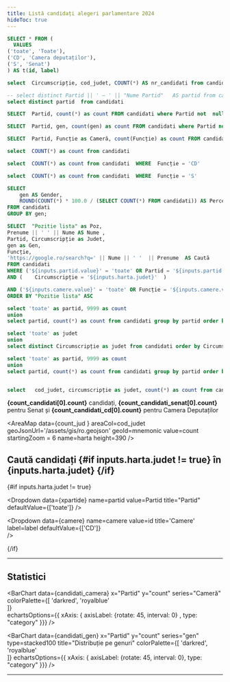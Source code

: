 ```yaml
---
title: Listă candidați alegeri parlamentare 2024
hideToc: true
---
```



```sql camere
SELECT * FROM (
  VALUES 
('toate', 'Toate'),
('CD', 'Camera deputaților'),
('S', 'Senat')
) AS t(id, label)
```


```sql judete
select  Circumscripție, cod_judet, COUNT(*) AS nr_candidati	from candidati where cod_judet != 'diaspora'  GROUP BY Circumscripție, cod_judet order by Circumscripție ASC
```

```sql partide
-- select distinct Partid || ' – ' || "Nume Partid"   AS partid	from candidati 
select distinct partid	from candidati 
```

```sql candidati_count
SELECT  Partid, count(*) as count FROM candidati where Partid not  null group by Partid order by count DESC  

```
```sql candidati_gen
SELECT  Partid, gen, count(gen) as count FROM candidati where Partid not  null group by Partid, gen order by count DESC 
```
```sql candidati_camera
SELECT  Partid, Funcție as Cameră, count(Funcție) as count FROM candidati where Partid not  null group by Partid, Funcție order by count DESC 
```

```sql count_candidati
select  COUNT(*) as count from candidati  
```

```sql count_candidati_cd
select  COUNT(*) as count from candidati  WHERE  Funcție = 'CD'
```

```sql count_candidati_senat
select  COUNT(*) as count from candidati  WHERE  Funcție = 'S'
```


```sql procent_gen
SELECT 
    gen AS Gender, 
    ROUND(COUNT(*) * 100.0 / (SELECT COUNT(*) FROM candidati)) AS Percentage
FROM candidati
GROUP BY gen;
```

```sql candidati
SELECT  "Pozitie lista" as Poz, 
Prenume || ' ' || Nume AS Nume , 
Partid, Circumscripție as Judet,
gen as Gen, 
Funcție,
'https://google.ro/search?q=' || Nume || ' '  || Prenume  AS Caută
FROM candidati  
WHERE ('${inputs.partid.value}' = 'toate' OR Partid = '${inputs.partid.value}')
AND (    Circumscripție = '${inputs.harta.judet}'  ) 

AND ('${inputs.camere.value}' = 'toate' OR Funcție = '${inputs.camere.value}')
ORDER BY "Pozitie lista" ASC

```

```sql xpartide
select 'toate' as partid, 9999 as count
union
select partid, count(*) as count from candidati group by partid order by count DESC 

```

```sql xjudete
select 'toate' as judet
union
select distinct Circumscripție as judet	from candidati order by Circumscripție DESC
```

 
```sql partide
select 'toate' as partid, 9999 as count
union
select partid, count(*) as count from candidati group by partid order by count DESC 

```

```sql count_jud 

select   cod_judet, circumscripție as judet, count(*) as count from candidati group by circumscripție, cod_judet

```

 <Alert status="info">
<b>{count_candidati[0].count}</b> candidați, <b>{count_candidati_senat[0].count}</b> pentru Senat și <b>{count_candidati_cd[0].count}</b> pentru Camera Deputaților
<!-- , dintre care <b>{procent_gen[2].Percentage}%</b> sunt bărbați. -->
</Alert>


<AreaMap 
    data={count_jud } 
    areaCol=cod_judet
    geoJsonUrl='/assets/gis/ro.geojson'
    geoId=mnemonic
    value=count
    startingZoom = 6
    name=harta
    height=390
/>
 
 

## Caută candidați  {#if inputs.harta.judet != true} în {inputs.harta.judet} {/if}

<!--  <Dropdown 
    data={xjudete} 
    name=judet 
    value=judet 
    title="Județ" 
    defaultValue={['toate']}
/> -->

 



{#if inputs.harta.judet != true}

<Dropdown 
    data={xpartide} 
    name=partid
    value=Partid
    title="Partid" 
    defaultValue={['toate']}
/> 

<Dropdown
    data={camere} 
    name=camere
    value=id
    title='Camere'
    label=label
    defaultValue={['CD']}	
/>

<DataTable data={candidati} search=true rows=50 >
    <Column id=Poz/> 
    <Column id=Nume/> 
    <Column id=Partid/> 
    <Column id=Judet/> 
    <Column id=Gen/> 
    <Column id=Funcție/> 
    <Column id=Caută contentType=link linkLabel="🔎"/> 
</DataTable>

{/if}

---

## Statistici

<BarChart data={candidati_camera} x="Partid" y="count" series="Cameră"  
colorPalette={[
        'darkred',
        'royalblue'  
        ]}   
echartsOptions={{ xAxis: { axisLabel: {rotate: 45,  interval: 0} , type: "category" }}}
/>
 

 <!-- <BarChart data={candidati_camera} x="Partid" y="count" echartsOptions={{ xAxis: { axisLabel: {rotate: 45,  interval: 0}, type: "category"  }}}/> -->

<BarChart data={candidati_gen} x="Partid" y="count" series="gen"     
type=stacked100   title="Distribuție pe genuri"
colorPalette={[
        'darkred',
        'royalblue'  
        ]}
echartsOptions={{ xAxis: { axisLabel: {rotate: 45,  interval: 0}, type: "category"  }}}
/>


---

 <div class="lista-judete  ">
   <ListaJudete judete={judete} />
 </div>
 

<style>
.lista-judete {
  display: grid;
  grid-template-columns: repeat(auto-fill, minmax(200px, 1fr));
  gap: .2ex;
}
</style>
 
 